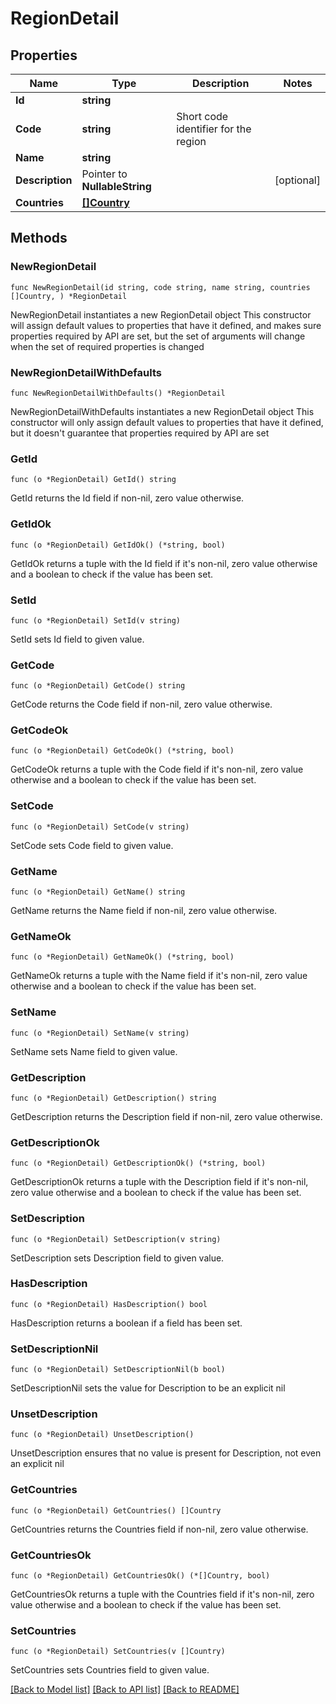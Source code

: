 # RegionDetail

## Properties

Name | Type | Description | Notes
------------ | ------------- | ------------- | -------------
**Id** | **string** |  | 
**Code** | **string** | Short code identifier for the region | 
**Name** | **string** |  | 
**Description** | Pointer to **NullableString** |  | [optional] 
**Countries** | [**[]Country**](Country.md) |  | 

## Methods

### NewRegionDetail

`func NewRegionDetail(id string, code string, name string, countries []Country, ) *RegionDetail`

NewRegionDetail instantiates a new RegionDetail object
This constructor will assign default values to properties that have it defined,
and makes sure properties required by API are set, but the set of arguments
will change when the set of required properties is changed

### NewRegionDetailWithDefaults

`func NewRegionDetailWithDefaults() *RegionDetail`

NewRegionDetailWithDefaults instantiates a new RegionDetail object
This constructor will only assign default values to properties that have it defined,
but it doesn't guarantee that properties required by API are set

### GetId

`func (o *RegionDetail) GetId() string`

GetId returns the Id field if non-nil, zero value otherwise.

### GetIdOk

`func (o *RegionDetail) GetIdOk() (*string, bool)`

GetIdOk returns a tuple with the Id field if it's non-nil, zero value otherwise
and a boolean to check if the value has been set.

### SetId

`func (o *RegionDetail) SetId(v string)`

SetId sets Id field to given value.


### GetCode

`func (o *RegionDetail) GetCode() string`

GetCode returns the Code field if non-nil, zero value otherwise.

### GetCodeOk

`func (o *RegionDetail) GetCodeOk() (*string, bool)`

GetCodeOk returns a tuple with the Code field if it's non-nil, zero value otherwise
and a boolean to check if the value has been set.

### SetCode

`func (o *RegionDetail) SetCode(v string)`

SetCode sets Code field to given value.


### GetName

`func (o *RegionDetail) GetName() string`

GetName returns the Name field if non-nil, zero value otherwise.

### GetNameOk

`func (o *RegionDetail) GetNameOk() (*string, bool)`

GetNameOk returns a tuple with the Name field if it's non-nil, zero value otherwise
and a boolean to check if the value has been set.

### SetName

`func (o *RegionDetail) SetName(v string)`

SetName sets Name field to given value.


### GetDescription

`func (o *RegionDetail) GetDescription() string`

GetDescription returns the Description field if non-nil, zero value otherwise.

### GetDescriptionOk

`func (o *RegionDetail) GetDescriptionOk() (*string, bool)`

GetDescriptionOk returns a tuple with the Description field if it's non-nil, zero value otherwise
and a boolean to check if the value has been set.

### SetDescription

`func (o *RegionDetail) SetDescription(v string)`

SetDescription sets Description field to given value.

### HasDescription

`func (o *RegionDetail) HasDescription() bool`

HasDescription returns a boolean if a field has been set.

### SetDescriptionNil

`func (o *RegionDetail) SetDescriptionNil(b bool)`

 SetDescriptionNil sets the value for Description to be an explicit nil

### UnsetDescription
`func (o *RegionDetail) UnsetDescription()`

UnsetDescription ensures that no value is present for Description, not even an explicit nil
### GetCountries

`func (o *RegionDetail) GetCountries() []Country`

GetCountries returns the Countries field if non-nil, zero value otherwise.

### GetCountriesOk

`func (o *RegionDetail) GetCountriesOk() (*[]Country, bool)`

GetCountriesOk returns a tuple with the Countries field if it's non-nil, zero value otherwise
and a boolean to check if the value has been set.

### SetCountries

`func (o *RegionDetail) SetCountries(v []Country)`

SetCountries sets Countries field to given value.



[[Back to Model list]](../README.md#documentation-for-models) [[Back to API list]](../README.md#documentation-for-api-endpoints) [[Back to README]](../README.md)


